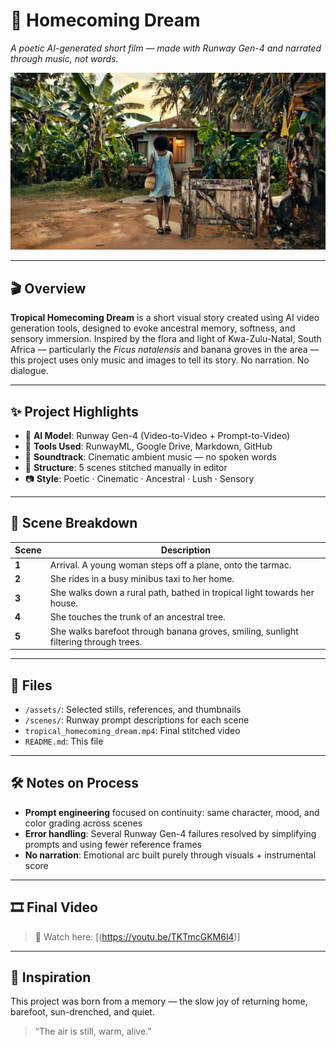 # 🌺 Homecoming Dream  
*A poetic AI-generated short film — made with Runway Gen-4 and narrated through music, not words.*

![Scene Still](images/homecoming-still.png)

---

## 🎬 Overview

**Tropical Homecoming Dream** is a short visual story created using AI video generation tools, designed to evoke ancestral memory, softness, and sensory immersion. Inspired by the flora and light of Kwa-Zulu-Natal, South Africa — particularly the *Ficus natalensis* and banana groves in the area — this project uses only music and images to tell its story. No narration. No dialogue.

---

## ✨ Project Highlights

- 🧠 **AI Model**: Runway Gen-4 (Video-to-Video + Prompt-to-Video)
- 🧰 **Tools Used**: RunwayML, Google Drive, Markdown, GitHub
- 🎼 **Soundtrack**: Cinematic ambient music — no spoken words
- 🎥 **Structure**: 5 scenes stitched manually in editor
- 📷 **Style**: Poetic · Cinematic · Ancestral · Lush · Sensory

---

## 🌿 Scene Breakdown

| Scene | Description |
|-------|-------------|
| **1** | Arrival. A young woman steps off a plane, onto the tarmac. |
| **2** | She rides in a busy minibus taxi to her home. |
| **3** | She walks down a rural path, bathed in tropical light towards her house. |
| **4** | She touches the trunk of an ancestral tree. |
| **5** | She walks barefoot through banana groves, smiling, sunlight filtering through trees. |

---

## 📁 Files

- `/assets/`: Selected stills, references, and thumbnails  
- `/scenes/`: Runway prompt descriptions for each scene  
- `tropical_homecoming_dream.mp4`: Final stitched video  
- `README.md`: This file  

---

## 🛠️ Notes on Process

- **Prompt engineering** focused on continuity: same character, mood, and color grading across scenes
- **Error handling**: Several Runway Gen-4 failures resolved by simplifying prompts and using fewer reference frames
- **No narration**: Emotional arc built purely through visuals + instrumental score

---

## 🎞️ Final Video

> 🔗 Watch here: [(https://youtu.be/TKTmcGKM6l4)] 

---

## 🪷 Inspiration

This project was born from a memory — the slow joy of returning home, barefoot, sun-drenched, and quiet.

> “The air is still, warm, alive.”  

